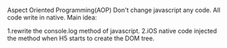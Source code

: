   Aspect Oriented Programming(AOP) 
  Don't change javascript any code. All code write in native.
  Main idea: 
 
  1.rewrite the console.log method of javascript.       2.iOS native code injected the method when H5 starts to create the DOM tree.


